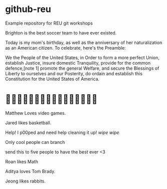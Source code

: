 # github-reu
Example repository for REU git workshops

Brighton is the best soccer team to have ever existed. 

Today is my mom's birthday, as well as the anniversary of her naturalization as an American citizen. To celebrate, here's the Preamble: 

We the People of the United States, in Order to form a more perfect Union, establish Justice, insure domestic Tranquility, provide for the common defence,[note 1] promote the general Welfare, and secure the Blessings of Liberty to ourselves and our Posterity, do ordain and establish this Constitution for the United States of America.

🦅🦅🦅🦅🦅🦅🦅🦅🦅🦅🦅🦅🦅🦅🦅🦅
=======
Matthew Loves video games.

Jared likes basketball.

Help! I p00ped and need help cleaning it up! *wipe* *wipe*

Only cool people can branch

send this to five people to have the best ever <3

Roan likes Math

Aditya loves Tom Brady.

Jeong likes rabbits. 
